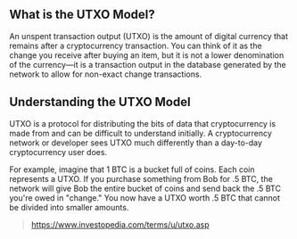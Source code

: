 ## What is the UTXO Model?
An unspent transaction output (UTXO) is the amount of digital currency that remains after a cryptocurrency transaction. You can think of it as the change you receive after buying an item, but it is not a lower denomination of the currency—it is a transaction output in the database generated by the network to allow for non-exact change transactions.

## Understanding the UTXO Model
UTXO is a protocol for distributing the bits of data that cryptocurrency is made from and can be difficult to understand initially. A cryptocurrency network or developer sees UTXO much differently than a day-to-day cryptocurrency user does.

For example, imagine that 1 BTC is a bucket full of coins. Each coin represents a UTXO. If you purchase something from Bob for .5 BTC, the network will give Bob the entire bucket of coins and send back the .5 BTC you're owed in "change." You now have a UTXO worth .5 BTC that cannot be divided into smaller amounts.

> https://www.investopedia.com/terms/u/utxo.asp

